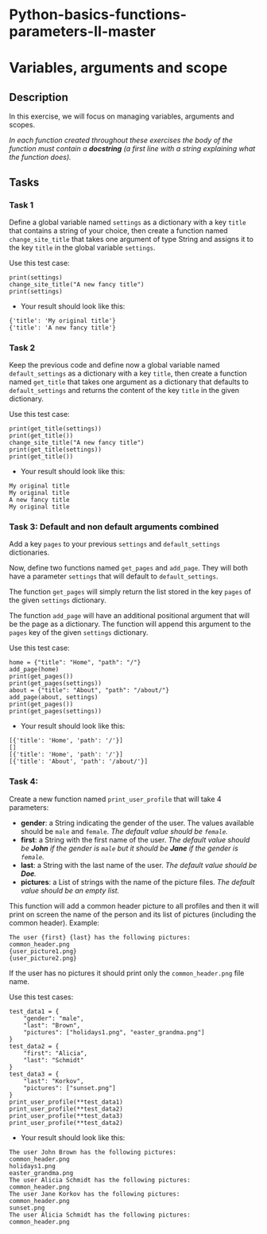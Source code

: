 # Python-basics-functions-parameters-II-master
# Variables, arguments and scope

## Description

In this exercise, we will focus on managing variables, arguments and scopes.

*In each function created throughout these exercises the body of the function must contain a **docstring** (a first line with a string explaining what the function does).*

##

## Tasks

###

### Task 1

Define a global variable named `settings` as a dictionary with a key `title` that contains a string of your choice, then create a function named `change_site_title` that takes one argument of type String and assigns it to the key `title` in the global variable `settings`.

Use this test case:

```
print(settings)
change_site_title("A new fancy title")
print(settings)
```

- Your result should look like this:

```
{'title': 'My original title'}
{'title': 'A new fancy title'}
```

###

### Task 2

Keep the previous code and define now a global variable named `default_settings` as a dictionary with a key `title`, then create a function named `get_title` that takes one argument as a dictionary that defaults to `default_settings` and returns the content of the key `title` in the given dictionary.

Use this test case:

```
print(get_title(settings))
print(get_title())
change_site_title("A new fancy title")
print(get_title(settings))
print(get_title())
```

- Your result should look like this:

```
My original title
My original title
A new fancy title
My original title
```

###

### Task 3: Default and non default arguments combined

Add a key `pages` to your previous `settings` and `default_settings` dictionaries.

Now, define two functions named `get_pages` and `add_page`. They will both have a parameter `settings` that will default to `default_settings`.

The function `get_pages` will simply return the list stored in the key `pages` of the given `settings` dictionary.

The function `add_page` will have an additional positional argument that will be the page as a dictionary. The function will append this argument to the `pages` key of the given `settings` dictionary.

Use this test case:

```
home = {"title": "Home", "path": "/"}
add_page(home)
print(get_pages())
print(get_pages(settings))
about = {"title": "About", "path": "/about/"}
add_page(about, settings)
print(get_pages())
print(get_pages(settings))
```

- Your result should look like this:

```
[{'title': 'Home', 'path': '/'}]
[]
[{'title': 'Home', 'path': '/'}]
[{'title': 'About', 'path': '/about/'}]
```

###

### Task 4:

Create a new function named `print_user_profile` that will take 4 parameters:

- **gender**: a String indicating the gender of the user. The values available should be `male` and `female`. *The default value should be `female`.*
- **first**: a String with the first name of the user. *The default value should be **John** if the gender is `male` but it should be **Jane** if the gender is `female`.*
- **last**: a String with the last name of the user. *The default value should be **Doe**.*
- **pictures**: a List of strings with the name of the picture files. *The default value should be an empty list.*

This function will add a common header picture to all profiles and then it will print on screen the name of the person and its list of pictures (including the common header). Example:

```
The user {first} {last} has the following pictures:
common_header.png
{user_picture1.png}
{user_picture2.png}
```

If the user has no pictures it should print only the `common_header.png` file name.

Use this test cases:

```
test_data1 = {
    "gender": "male",
    "last": "Brown",
    "pictures": ["holidays1.png", "easter_grandma.png"]
}
test_data2 = {
    "first": "Alicia",
    "last": "Schmidt"
}
test_data3 = {
    "last": "Korkov",
    "pictures": ["sunset.png"]
}
print_user_profile(**test_data1)
print_user_profile(**test_data2)
print_user_profile(**test_data3)
print_user_profile(**test_data2)

```

- Your result should look like this:

```
The user John Brown has the following pictures:
common_header.png
holidays1.png
easter_grandma.png
The user Alicia Schmidt has the following pictures:
common_header.png
The user Jane Korkov has the following pictures:
common_header.png
sunset.png
The user Alicia Schmidt has the following pictures:
common_header.png
```
